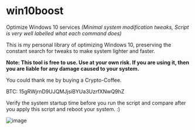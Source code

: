 # win10boost
Optimize Windows 10 services _(Minimal system modification tweaks, Script is very well labelled what each command does)_

This is my personal library of optimizing Windows 10, preserving the constant search for tweaks to make system lighter and faster.

 

 

**Note: This tool is free to use. Use at your own risk. If you are using it, then you are liable for any damage caused to your system.**
 

 



You could thank me by buying a Crypto-Coffee.

BTC: 15gRWjrnD9UJQMJjsiBYUa3UzrfXNwQ9hZ


 

 


Verify the system startup time before you run the script and compare after you apply this script and reboot your system. :)

![image](https://user-images.githubusercontent.com/20379786/130716746-be93a427-ea4a-460f-ad79-da9be6e2073d.png)

